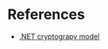 # References
- [.NET cryptograpy model](https://learn.microsoft.com/en-us/dotnet/standard/security/cryptography-model)